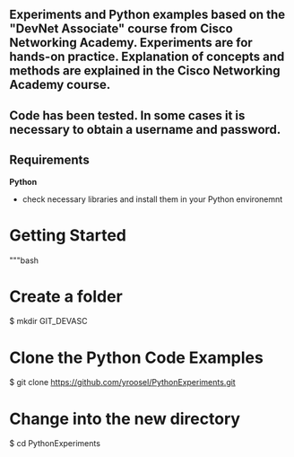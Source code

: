 Experiments and Python examples based on the "DevNet Associate" course from Cisco Networking Academy. 
Experiments are for hands-on practice. 
Explanation of concepts and methods are explained in the Cisco Networking Academy course.
---
Code has been tested. In some cases it is necessary to obtain a username and password.
---
  
## Requirements
**Python**
- check necessary libraries and install them in your Python environemnt

# Getting Started 
"""bash 
# Create a folder
$ mkdir GIT_DEVASC
# Clone the Python Code Examples 
$ git clone https://github.com/yroosel/PythonExperiments.git
# Change into the new directory
$ cd PythonExperiments  

